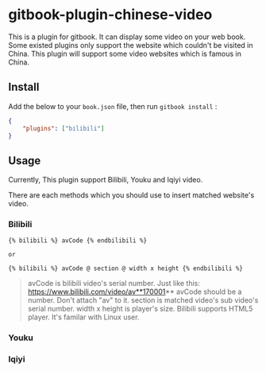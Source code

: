 # gitbook-plugin-chinese-video

This is a plugin for gitbook. It can display some video on your web book. Some existed plugins only support the website which couldn't be visited in China. This plugin will support some video websites which is famous in China.

## Install

Add the below to your `book.json` file, then run `gitbook install` :

```json
{
    "plugins": ["bilibili"]
}
```

## Usage

Currently, This plugin support Bilibili, Youku and Iqiyi video.

There are each methods which you should use to insert matched website's video.

### Bilibili

```
{% bilibili %} avCode {% endbilibili %}

or

{% bilibili %} avCode @ section @ width x height {% endbilibili %}
```

> avCode is bilibili video's serial number. Just like this: https://www.bilibili.com/video/av**170001**
> avCode should be a number. Don't attach "av" to it.
> section is matched video's sub video's serial number.
> width x height is player's size.
> Bilibili supports HTML5 player. It's familar with Linux user.

### Youku


### Iqiyi
